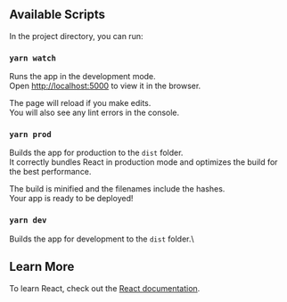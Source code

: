 ## Available Scripts

In the project directory, you can run:

### `yarn watch`

Runs the app in the development mode.\
Open [http://localhost:5000](http://localhost:5000) to view it in the browser.

The page will reload if you make edits.\
You will also see any lint errors in the console.

### `yarn prod`

Builds the app for production to the `dist` folder.\
It correctly bundles React in production mode and optimizes the build for the best performance.

The build is minified and the filenames include the hashes.\
Your app is ready to be deployed!

### `yarn dev`

Builds the app for development to the `dist` folder.\

## Learn More

To learn React, check out the [React documentation](https://reactjs.org/).
